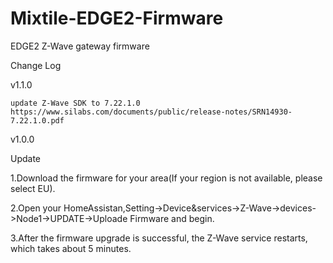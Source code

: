 # Mixtile-EDGE2-Firmware
EDGE2 Z-Wave gateway firmware

Change Log

v1.1.0

    update Z-Wave SDK to 7.22.1.0
    https://www.silabs.com/documents/public/release-notes/SRN14930-7.22.1.0.pdf


v1.0.0

Update 

1.Download the firmware for your area(If your region is not available, please select EU).

2.Open your HomeAssistan,Setting->Device&services->Z-Wave->devices->Node1->UPDATE->Uploade Firmware and begin.

3.After the firmware upgrade is successful, the Z-Wave service restarts, which takes about 5 minutes.



